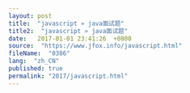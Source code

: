 ```yaml
---
layout: post
title:  "javascript » java面试题"
title2:  "javascript » java面试题"
date:   2017-01-01 23:41:26  +0800
source:  "https://www.jfox.info/javascript.html"
fileName:  "0386"
lang:  "zh_CN"
published: true
permalink: "2017/javascript.html"
---
```



